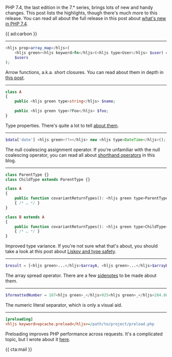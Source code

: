 PHP 7.4, the last edition in the 7.* series, brings lots of new and handy changes. This post lists the highlights, though there's much more to this release. You can read all about the full release in this post about [what's new in PHP 7.4](/blog/new-in-php-74).

{{ ad:carbon }}

---

```php
<hljs prop>array_map</hljs>(
    <hljs green><hljs keyword>fn</hljs>(<hljs type>User</hljs> $user) => $user->id</hljs>,
    $users
);
```

Arrow functions, a.k.a. short closures. You can read about them in depth in [this post](/blog/short-closures-in-php).

---

```php
class A
{
    public <hljs green type>string</hljs> $name;
    
    public <hljs green type>?Foo</hljs> $foo;
}
```

Type properties. There's quite a lot to tell [about them](/blog/typed-properties-in-php-74).

---

```php
$data['date'] <hljs green>??=</hljs> new <hljs type>DateTime</hljs>();
```

The null coalescing assignment operator. If you're unfamiliar with the null coalescing operator, you can read all about [shorthand operators](/blog/shorthand-comparisons-in-php) in this blog.

---

```php
class ParentType {}
class ChildType extends ParentType {}

class A
{
    public function covariantReturnTypes(): <hljs green type>ParentType</hljs>
    { /* … */ }
}

class B extends A
{
    public function covariantReturnTypes(): <hljs green type>ChildType</hljs>
    { /* … */ }
}
```

Improved type variance. If you're not sure what that's about, you should take a look at this post about [Liskov and type safety](/blog/liskov-and-type-safety).

---

```php
$result = [<hljs green>...</hljs>$arrayA, <hljs green>...</hljs>$arrayB];
```

The array spread operator. There are a few [sidenotes](/blog/new-in-php-74#array-spread-operator-rfc) to be made about them.

---

```php
$formattedNumber = 107<hljs green>_</hljs>925<hljs green>_</hljs>284.88;
```

The numeric literal separator, which is only a visual aid.

---

```ini
[preloading]
<hljs keyword>opcache.preload</hljs>=/path/to/project/preload.php
```

Preloading improves PHP performance across requests. It's a complicated topic, but I wrote about it [here](/blog/preloading-in-php-74).

{{ cta:mail }}
